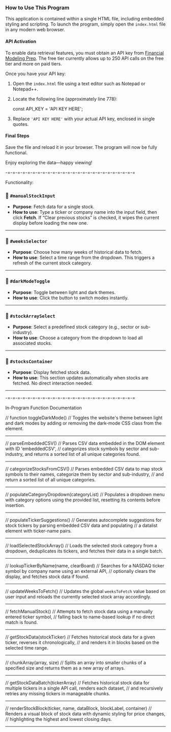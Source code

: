 ### How to Use This Program

This application is contained within a single HTML file, including embedded styling and scripting. To launch the program, simply open the `index.html` file in any modern web browser.

#### API Activation

To enable data retrieval features, you must obtain an API key from [Financial Modeling Prep](https://financialmodelingprep.com). The free tier currently allows up to 250 API calls on the free tier and more on paid tiers.

Once you have your API key:

1. Open the `index.html` file using a text editor such as Notepad or Notepad++.
2. Locate the following line (approximately line 778):

   const API_KEY = 'API KEY HERE';

3. Replace `'API KEY HERE'` with your actual API key, enclosed in single quotes.

#### Final Steps

Save the file and reload it in your browser. The program will now be fully functional.

Enjoy exploring the data—happy viewing!

-=-=-=-=-=-=-=-=-=-=-=-=-=-=-=-=-=-=-=-=-=-=-=-=-=-=

Functionality:

### 🔹 `#manualStockInput`
- **Purpose**: Fetch data for a single stock.
- **How to use**: Type a ticker or company name into the input field, then click **Fetch**. If “Clear previous stocks” is checked, it wipes the current display before loading the new one.

---

### 🔹 `#weeksSelector`
- **Purpose**: Choose how many weeks of historical data to fetch.
- **How to use**: Select a time range from the dropdown. This triggers a refresh of the current stock category.

---

### 🔹 `#darkModeToggle`
- **Purpose**: Toggle between light and dark themes.
- **How to use**: Click the button to switch modes instantly.

---

### 🔹 `#stockArraySelect`
- **Purpose**: Select a predefined stock category (e.g., sector or sub-industry).
- **How to use**: Choose a category from the dropdown to load all associated stocks.

---

### 🔹 `#stocksContainer`
- **Purpose**: Display fetched stock data.
- **How to use**: This section updates automatically when stocks are fetched. No direct interaction needed.

---

-=-=-=-=-=-=-=-=-=-=-=-=-=-=-=-=-=-=-=-=-=-=-=-=-=-=

In-Program Function Documentation

//  function toggleDarkMode()
//  Toggles the website's theme between light and dark modes by adding or removing the dark-mode CSS class from the <body> element.

---

//  parseEmbeddedCSV()
//  Parses CSV data embedded in the DOM element with ID 'embeddedCSV',
//  categorizes stock symbols by sector and sub-industry, and returns a sorted list of all unique categories found.

---

// categorizeStocksFromCSV()
// Parses embedded CSV data to map stock symbols to their names, categorize them by sector and sub-industry,
// and return a sorted list of all unique categories.

---

// populateCategoryDropdown(categoryList)
// Populates a dropdown menu with category options using the provided list, resetting its contents before insertion.

---

// populateTickerSuggestions()
//  Generates autocomplete suggestions for stock tickers by parsing embedded CSV data and populating
//  a datalist element with ticker-name pairs.

---

//  loadSelectedStockArray()
//  Loads the selected stock category from a dropdown, deduplicates its tickers, and fetches their data in a single batch.

---

//  lookupTickerByName(name, clearBoard)
//  Searches for a NASDAQ ticker symbol by company name using an external API,
//  optionally clears the display, and fetches stock data if found.

---

//  updateWeeksToFetch()
//  Updates the global `weeksToFetch` value based on user input and reloads the currently selected stock array accordingly.

---

//  fetchManualStock()
//  Attempts to fetch stock data using a manually entered ticker symbol,
//  falling back to name-based lookup if no direct match is found.

---

// getStockData(stockTicker)
// Fetches historical stock data for a given ticker, reverses it chronologically,
// and renders it in blocks based on the selected time range.

---

//  chunkArray(array, size)
//  Splits an array into smaller chunks of a specified size and returns them as a new array of arrays.

---

//  getStockDataBatch(tickerArray)
//  Fetches historical stock data for multiple tickers in a single API call, renders each dataset,
//  and recursively retries any missing tickers in manageable chunks.

---

//  renderStockBlock(ticker, name, dataBlock, blockLabel, container)
//  Renders a visual block of stock data with dynamic styling for price changes,
//  highlighting the highest and lowest closing days.

---
